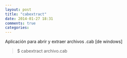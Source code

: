```yaml
---
layout: post
title: "cabextract"
date: 2014-01-27 18:31
comments: true
categories: 
---
```

Aplicación para abrir y extraer archivos .cab [de windows]

>$ cabextract archivo.cab

